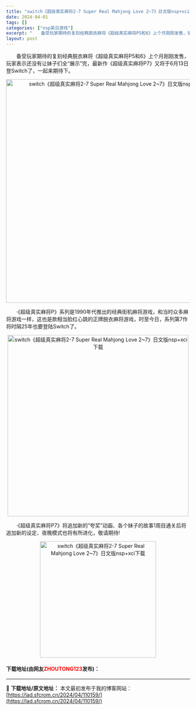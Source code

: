```yaml
---
title: "switch《超级真实麻将2-7 Super Real Mahjong Love 2~7》日文版nsp+xci下载"
date: 2024-04-01
tags: []
categories: ["nsp英日游戏"]
excerpt: "　　备受玩家期待的复刻经典脱衣麻将《超级真实麻将P5和6》上个月刚刚发售，玩家表示还没有让妹子们全&ldquo;展示&rdquo;完，最新作《超级真实麻将P7》又将于6月13日登Switch了，一起来期待下。 　　&middot;《超级真实麻将P》系列是1990年代推出的经典街机麻将游戏，和当时众多&hellip;"
layout: post
---
```


 <p>　　备受玩家期待的复刻经典脱衣麻将《超级真实麻将P5和6》上个月刚刚发售，玩家表示还没有让妹子们全&ldquo;展示&rdquo;完，最新作《超级真实麻将P7》又将于6月13日登Switch了，一起来期待下。</p> <p align="center"><img align="" border="0" src="https://lad.sfcrom.cn/wp-content/uploads/2024/04/20240401_660a7207757f4.webp" width="611" alt="switch《超级真实麻将2-7 Super Real Mahjong Love 2~7》日文版nsp+xci下载" /></p> <p>　　&middot;《超级真实麻将P》系列是1990年代推出的经典街机麻将游戏，和当时众多麻将游戏一样，这也是款相当脸红心跳的正牌脱衣麻将游戏，时至今日，系列第7作将时隔25年也要登陆Switch了。</p> <p align="center"><img align="" border="0" src="https://lad.sfcrom.cn/wp-content/uploads/2024/04/20240401_660a7207cc2c7.webp" width="496" alt="switch《超级真实麻将2-7 Super Real Mahjong Love 2~7》日文版nsp+xci下载" /></p> <p>　　&middot;《超级真实麻将P7》将追加新的&ldquo;夸奖&rdquo;动画、各个妹子的故事1周目通关后将追加新的设定、夜晚模式也将有所进化，敬请期待!</p> <p align="center"><img align="" border="0" src="https://lad.sfcrom.cn/wp-content/uploads/2024/04/20240401_660a72082e8f8.webp" width="318" alt="switch《超级真实麻将2-7 Super Real Mahjong Love 2~7》日文版nsp+xci下载" /></p> <p><h4>下载地址(由网友<font color="red">ZHOUTONG123</font>发布)：</h4></p> 

---
📖 **下载地址/原文地址：** 本文最初发布于我的博客网站：[https://lad.sfcrom.cn/2024/04/110159/](https://lad.sfcrom.cn/2024/04/110159/)
